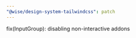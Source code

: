 ```yaml
---
"@wise/design-system-tailwindcss": patch
---
```


fix(InputGroup): disabling non-interactive addons

